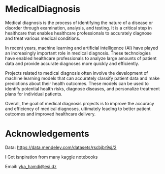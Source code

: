 # MedicalDiagnosis



Medical diagnosis is the process of identifying the nature of a disease or disorder through examination, analysis, and testing. It is a critical step in healthcare that enables healthcare professionals to accurately diagnose and treat various medical conditions.

In recent years, machine learning and artificial intelligence (AI) have played an increasingly important role in medical diagnosis. These technologies have enabled healthcare professionals to analyze large amounts of patient data and provide accurate diagnoses more quickly and efficiently.

Projects related to medical diagnosis often involve the development of machine learning models that can accurately classify patient data and make predictions about their health outcomes. These models can be used to identify potential health risks, diagnose diseases, and personalize treatment plans for individual patients.

Overall, the goal of medical diagnosis projects is to improve the accuracy and efficiency of medical diagnoses, ultimately leading to better patient outcomes and improved healthcare delivery.



# Acknowledgements

Data: https://data.mendeley.com/datasets/rscbjbr9sj/2

I  Got isnpiration from many kaggle notebooks 

Email: yka_hamdi@esi.dz
